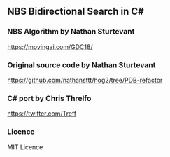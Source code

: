 ## NBS Bidirectional Search in C#

### NBS Algorithm by Nathan Sturtevant
https://movingai.com/GDC18/

### Original source code by Nathan Sturtevant
https://github.com/nathansttt/hog2/tree/PDB-refactor

### C# port by Chris Threlfo 
https://twitter.com/Treff

### Licence
MIT Licence